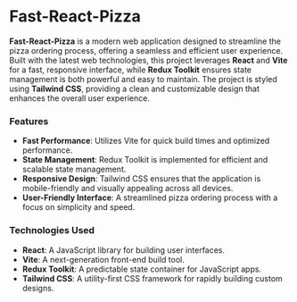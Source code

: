 # Fast-React-Pizza

**Fast-React-Pizza** is a modern web application designed to streamline the pizza ordering process, offering a seamless and efficient user experience. Built with the latest web technologies, this project leverages **React** and **Vite** for a fast, responsive interface, while **Redux Toolkit** ensures state management is both powerful and easy to maintain. The project is styled using **Tailwind CSS**, providing a clean and customizable design that enhances the overall user experience.

### Features
- **Fast Performance**: Utilizes Vite for quick build times and optimized performance.
- **State Management**: Redux Toolkit is implemented for efficient and scalable state management.
- **Responsive Design**: Tailwind CSS ensures that the application is mobile-friendly and visually appealing across all devices.
- **User-Friendly Interface**: A streamlined pizza ordering process with a focus on simplicity and speed.

### Technologies Used
- **React**: A JavaScript library for building user interfaces.
- **Vite**: A next-generation front-end build tool.
- **Redux Toolkit**: A predictable state container for JavaScript apps.
- **Tailwind CSS**: A utility-first CSS framework for rapidly building custom designs.
